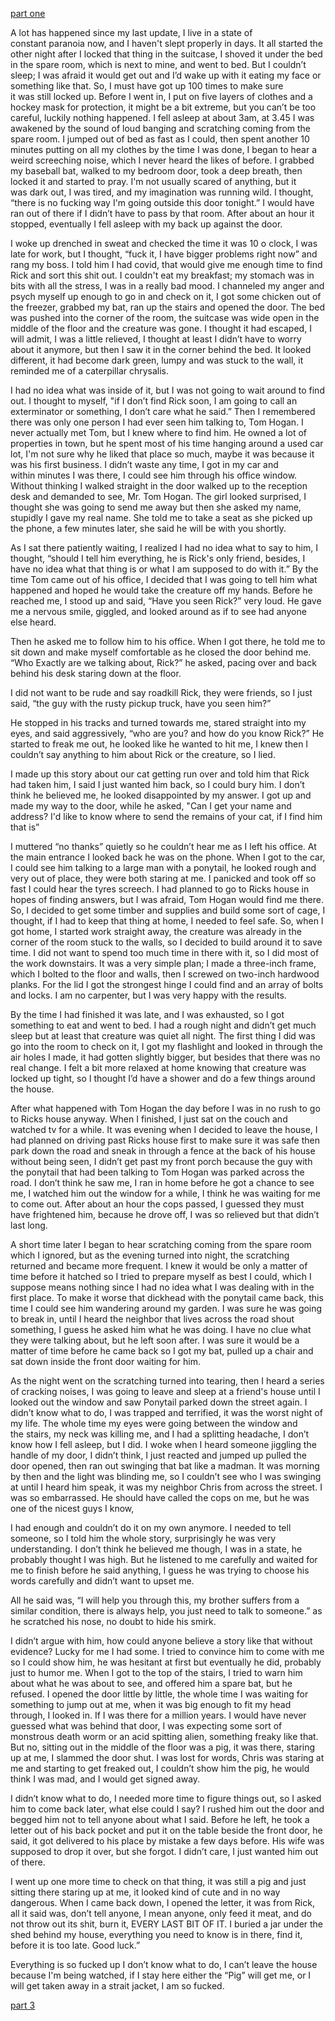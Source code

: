 [part one](https://www.reddit.com/r/nosleep/comments/v4qfzr/i_got_some_meat_from_this_weird_old_guy_that/)

A lot has happened since my last update, I live in a state of constant paranoia now, and I haven't slept properly in days. It all started the other night after I locked that thing in the suitcase, I shoved it under the bed in the spare room, which is next to mine, and went to bed. But I couldn’t sleep; I was afraid it would get out and I’d wake up with it eating my face or something like that. So, I must have got up 100 times to make sure it was still locked up. Before I went in, I put on five layers of clothes and a hockey mask for protection, it might be a bit extreme, but you can’t be too careful, luckily nothing happened. I fell asleep at about 3am, at 3.45 I was awakened by the sound of loud banging and scratching coming from the spare room. I jumped out of bed as fast as I could, then spent another 10 minutes putting on all my clothes by the time I was done, I began to hear a weird screeching noise, which I never heard the likes of before. I grabbed my baseball bat, walked to my bedroom door, took a deep breath, then locked it and started to pray. I'm not usually scared of anything, but it was dark out, I was tired, and my imagination was running wild. I thought, “there is no fucking way I'm going outside this door tonight.” I would have ran out of there if I didn’t have to pass by that room. After about an hour it stopped, eventually I fell asleep with my back up against the door.

I woke up drenched in sweat and checked the time it was 10 o clock, I was late for work, but I thought, “fuck it, I have bigger problems right now” and rang my boss. I told him I had covid, that would give me enough time to find Rick and sort this shit out. I couldn't eat my breakfast; my stomach was in bits with all the stress, I was in a really bad mood. I channeled my anger and psych myself up enough to go in and check on it, I got some chicken out of the freezer, grabbed my bat, ran up the stairs and opened the door. The bed was pushed into the corner of the room, the suitcase was wide open in the middle of the floor and the creature was gone. I thought it had escaped, I will admit, I was a little relieved, I thought at least I didn’t have to worry about it anymore, but then I saw it in the corner behind the bed. It looked different, it had become dark green, lumpy and was stuck to the wall, it reminded me of a caterpillar chrysalis.

I had no idea what was inside of it, but I was not going to wait around to find out. I thought to myself, "if I don’t find Rick soon, I am going to call an exterminator or something, I don’t care what he said.” Then I remembered there was only one person I had ever seen him talking to, Tom Hogan. I never actually met Tom, but I knew where to find him. He owned a lot of properties in town, but he spent most of his time hanging around a used car lot, I'm not sure why he liked that place so much, maybe it was because it was his first business. I didn’t waste any time, I got in my car and within minutes I was there, I could see him through his office window. Without thinking I walked straight in the door walked up to the reception desk and demanded to see, Mr. Tom Hogan. The girl looked surprised, I thought she was going to send me away but then she asked my name, stupidly I gave my real name. She told me to take a seat as she picked up the phone, a few minutes later, she said he will be with you shortly.

As I sat there patiently waiting, I realized I had no idea what to say to him, I thought, “should I tell him everything, he is Rick's only friend, besides, I have no idea what that thing is or what I am supposed to do with it.” By the time Tom came out of his office, I decided that I was going to tell him what happened and hoped he would take the creature off my hands. Before he reached me, I stood up and said, “Have you seen Rick?” very loud. He gave me a nervous smile, giggled, and looked around as if to see had anyone else heard.

Then he asked me to follow him to his office. When I got there, he told me to sit down and make myself comfortable as he closed the door behind me. “Who Exactly are we talking about, Rick?” he asked, pacing over and back behind his desk staring down at the floor.

I did not want to be rude and say roadkill Rick, they were friends, so I just said, “the guy with the rusty pickup truck, have you seen him?”

He stopped in his tracks and turned towards me, stared straight into my eyes, and said aggressively, “who are you? and how do you know Rick?” He started to freak me out, he looked like he wanted to hit me, I knew then I couldn’t say anything to him about Rick or the creature, so I lied.

I made up this story about our cat getting run over and told him that Rick had taken him, I said I just wanted him back, so I could bury him. I don’t think he believed me, he looked disappointed by my answer. I got up and made my way to the door, while he asked, "Can I get your name and address? I'd like to know where to send the remains of your cat, if I find him that is”

I muttered “no thanks” quietly so he couldn’t hear me as I left his office. At the main entrance I looked back he was on the phone. When I got to the car, I could see him talking to a large man with a ponytail, he looked rough and very out of place, they were both staring at me. I panicked and took off so fast I could hear the tyres screech. I had planned to go to Ricks house in hopes of finding answers, but I was afraid, Tom Hogan would find me there. So, I decided to get some timber and supplies and build some sort of cage, I thought, if I had to keep that thing at home, I needed to feel safe. So, when I got home, I started work straight away, the creature was already in the corner of the room stuck to the walls, so I decided to build around it to save time. I did not want to spend too much time in there with it, so I did most of the work downstairs. It was a very simple plan; I made a three-inch frame, which I bolted to the floor and walls, then I screwed on two-inch hardwood planks. For the lid I got the strongest hinge I could find and an array of bolts and locks. I am no carpenter, but I was very happy with the results.

By the time I had finished it was late, and I was exhausted, so I got something to eat and went to bed. I had a rough night and didn’t get much sleep but at least that creature was quiet all night. The first thing I did was go into the room to check on it, I got my flashlight and looked in through the air holes I made, it had gotten slightly bigger, but besides that there was no real change. I felt a bit more relaxed at home knowing that creature was locked up tight, so I thought I’d have a shower and do a few things around the house.

After what happened with Tom Hogan the day before I was in no rush to go to Ricks house anyway. When I finished, I just sat on the couch and watched tv for a while. It was evening when I decided to leave the house, I had planned on driving past Ricks house first to make sure it was safe then park down the road and sneak in through a fence at the back of his house without being seen, I didn’t get past my front porch because the guy with the ponytail that had been talking to Tom Hogan was parked across the road. I don’t think he saw me, I ran in home before he got a chance to see me, I watched him out the window for a while, I think he was waiting for me to come out. After about an hour the cops passed, I guessed they must have frightened him, because he drove off, I was so relieved but that didn’t last long.

A short time later I began to hear scratching coming from the spare room which I ignored, but as the evening turned into night, the scratching returned and became more frequent. I knew it would be only a matter of time before it hatched so I tried to prepare myself as best I could, which I suppose means nothing since I had no idea what I was dealing with in the first place. To make it worse that dickhead with the ponytail came back, this time I could see him wandering around my garden. I was sure he was going to break in, until I heard the neighbor that lives across the road shout something, I guess he asked him what he was doing. I have no clue what they were talking about, but he left soon after. I was sure it would be a matter of time before he came back so I got my bat, pulled up a chair and sat down inside the front door waiting for him.

As the night went on the scratching turned into tearing, then I heard a series of cracking noises, I was going to leave and sleep at a friend's house until I looked out the window and saw Ponytail parked down the street again. I didn’t know what to do, I was trapped and terrified, it was the worst night of my life. The whole time my eyes were going between the window and the stairs, my neck was killing me, and I had a splitting headache, I don’t know how I fell asleep, but I did. I woke when I heard someone jiggling the handle of my door, I didn’t think, I just reacted and jumped up pulled the door opened, then ran out swinging that bat like a madman. It was morning by then and the light was blinding me, so I couldn’t see who I was swinging at until I heard him speak, it was my neighbor Chris from across the street. I was so embarrassed. He should have called the cops on me, but he was one of the nicest guys I know, 

I had enough and couldn’t do it on my own anymore. I needed to tell someone, so I told him the whole story, surprisingly he was very understanding. I don’t think he believed me though, I was in a state, he probably thought I was high. But he listened to me carefully and waited for me to finish before he said anything, I guess he was trying to choose his words carefully and didn’t want to upset me.

All he said was, “I will help you through this, my brother suffers from a similar condition, there is always help, you just need to talk to someone.” as he scratched his nose, no doubt to hide his smirk.

I didn’t argue with him, how could anyone believe a story like that without evidence? Lucky for me I had some. I tried to convince him to come with me so I could show him, he was hesitant at first but eventually he did, probably just to humor me. When I got to the top of the stairs, I tried to warn him about what he was about to see, and offered him a spare bat, but he refused. I opened the door little by little, the whole time I was waiting for something to jump out at me, when it was big enough to fit my head through, I looked in. If I was there for a million years. I would have never guessed what was behind that door, I was expecting some sort of monstrous death worm or an acid spitting alien, something freaky like that. But no, sitting out in the middle of the floor was a pig, it was there, staring up at me, I slammed the door shut. I was lost for words, Chris was staring at me and starting to get freaked out, I couldn’t show him the pig, he would think I was mad, and I would get signed away.

I didn’t know what to do, I needed more time to figure things out, so I asked him to come back later, what else could I say? I rushed him out the door and begged him not to tell anyone about what I said. Before he left, he took a letter out of his back pocket and put it on the table beside the front door, he said, it got delivered to his place by mistake a few days before. His wife was supposed to drop it over, but she forgot. I didn’t care, I just wanted him out of there.

I went up one more time to check on that thing, it was still a pig and just sitting there staring up at me, it looked kind of cute and in no way dangerous. When I came back down, I opened the letter, it was from Rick, all it said was, don’t tell anyone, I mean anyone, only feed it meat, and do not throw out its shit, burn it, EVERY LAST BIT OF IT. I buried a jar under the shed behind my house, everything you need to know is in there, find it, before it is too late. Good luck.”

Everything is so fucked up I don’t know what to do, I can’t leave the house because I'm being watched, if I stay here either the “Pig” will get me, or I will get taken away in a strait jacket, I am so fucked.

[part 3](https://www.reddit.com/r/nosleep/comments/vf7qrb/final_i_got_some_meat_from_this_weird_old_guy/)

&#x200B;